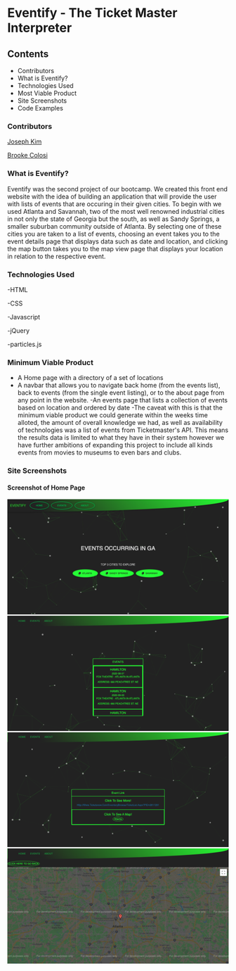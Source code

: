 # Eventify - The Ticket Master Interpreter 

## Contents 
- Contributors
- What is Eventify? 
- Technologies Used
- Most Viable Product
- Site Screenshots
- Code Examples

### Contributors
[Joseph Kim](https://github.com/TheCaptainFalcon)

[Brooke Colosi](https://github.com/bdcolosi)

### What is Eventify?
Eventify was the second project of our bootcamp. We created this front end website with the idea of building an application that will provide the user with lists of events that are occuring in their given cities. To begin with we used Atlanta and Savannah, two of the most well renowned industrial cities in not only the state of Georgia but the south, as well as Sandy Springs, a smaller suburban community outside of Atlanta. By selecting one of these cities you are taken to a list of events, choosing an event takes you to the event details page that displays data such as date and location, and clicking the map button takes you to the map view page that displays your location in relation to the respective event. 

### Technologies Used
-HTML 

-CSS

-Javascript
 
  -jQuery
 
  -particles.js
 
### Minimum Viable Product
- A Home page with a directory of a set of locations
- A navbar that allows you to navigate back home (from the events list), back to events (from the single event listing), or to the about page from any point in the website.
-An events page that lists a collection of events based on location and ordered by date
-The caveat with this is that the minimum viable product we could generate within the weeks time alloted, the amount of overall knowledge we had, as well as availability of technologies was a list of events from Ticketmaster's API. This means the results data is limited to what they have in their system however we have further ambitions of expanding this project to include all kinds events from movies to museums to even bars and clubs.
 
### Site Screenshots

#### Screenshot of Home Page
![](Version%202/images/Screenshots/HomePageSS.png)
![](Version%202/images/Screenshots/AllEventPageSS.png)
![](Version%202/images/Screenshots/SingleEventPageSS.png)
![](Version%202/images/Screenshots/MapPageSS.png)
